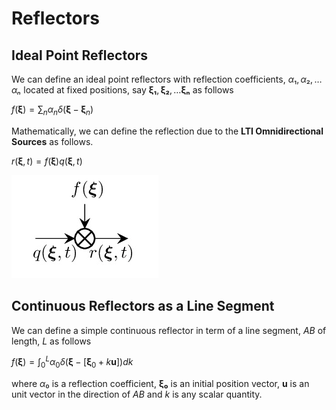 # Reflectors

## Ideal Point Reflectors

We can define an ideal point reflectors with reflection coefficients,
$α₁,α₂,…αₙ$ located at fixed positions, say $\bm{ξ₁},\bm{ξ₂},…\bm{ξₙ}$
as follows

$f(\bm{\xi}) = \sum_{n} \alpha_n \delta(\bm{\xi} - \bm{\xi}_n)$

Mathematically, we can define the reflection due to the **LTI Omnidirectional Sources** as follows.

$r(\bm{\xi},t) = f(\bm{\xi}) q(\bm{\xi},t)$

![](https://raw.githubusercontent.com/NMSU-ISA/LTVsystems/main/docs/src/assets/LTI_BD_primaryRef.png)

## Continuous Reflectors as a Line Segment

We can define a simple continuous reflector in term of a line segment, $AB$ of
length, $L$ as follows

$f(\bm{\xi}) = \int_{0}^{L}\alpha_0 \delta(\bm{\xi} - [\bm{\xi}_0+k\bm{u}]) dk$

where $α₀$ is a reflection coefficient, $\bm{ξ₀}$ is an initial position vector,
$\bm{u}$ is an unit vector in the direction of $AB$ and $k$ is any scalar quantity.
